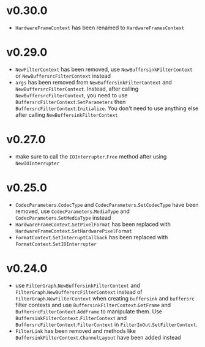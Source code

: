# v0.30.0

- `HardwareFrameContext` has been renamed to `HardwareFramesContext`

# v0.29.0

- `NewFilterContext` has been removed, use `NewBuffersinkFilterContext` or `NewBuffersrcFilterContext` instead 
- `args` has been removed from `NewBuffersinkFilterContext` and `NewBuffersrcFilterContext`. Instead, after calling `NewBuffersrcFilterContext`, you need to use `BuffersrcFilterContext`.`SetParameters` then `BuffersrcFilterContext`.`Initialize`. You don't need to use anything else after calling `NewBuffersinkFilterContext`

# v0.27.0

- make sure to call the `IOInterrupter`.`Free` method after using `NewIOInterrupter`

# v0.25.0

- `CodecParameters`.`CodecType` and `CodecParameters`.`SetCodecType` have been removed, use `CodecParameters`.`MediaType` and `CodecParameters`.`SetMediaType` instead
- `HardwareFrameContext`.`SetPixelFormat` has been replaced with `HardwareFrameContext`.`SetHardwarePixelFormat`
- `FormatContext`.`SetInterruptCallback` has been replaced with `FormatContext`.`SetIOInterrupter`

# v0.24.0

- use `FilterGraph`.`NewBuffersinkFilterContext` and `FilterGraph`.`NewBuffersrcFilterContext` instead of `FilterGraph`.`NewFilterContext` when creating `buffersink` and `buffersrc` filter contexts and use `BuffersinkFilterContext`.`GetFrame` and `BuffersrcFilterContext`.`AddFrame` to manipulate them. Use `BuffersinkFilterContext`.`FilterContext` and `BuffersrcFilterContext`.`FilterContext` in `FilterInOut`.`SetFilterContext`.
- `FilterLink` has been removed and methods like `BuffersinkFilterContext`.`ChannelLayout` have been added instead